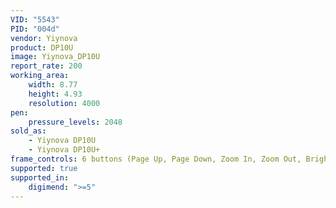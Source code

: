 ```yaml
---
VID: "5543"
PID: "004d"
vendor: Yiynova
product: DP10U
image: Yiynova_DP10U
report_rate: 200
working_area:
    width: 8.77
    height: 4.93
    resolution: 4000
pen:
    pressure_levels: 2048
sold_as:
    - Yiynova DP10U
    - Yiynova DP10U+
frame_controls: 6 buttons (Page Up, Page Down, Zoom In, Zoom Out, Brightness Up, Brightness Down)
supported: true
supported_in:
    digimend: ">=5"
---
```

